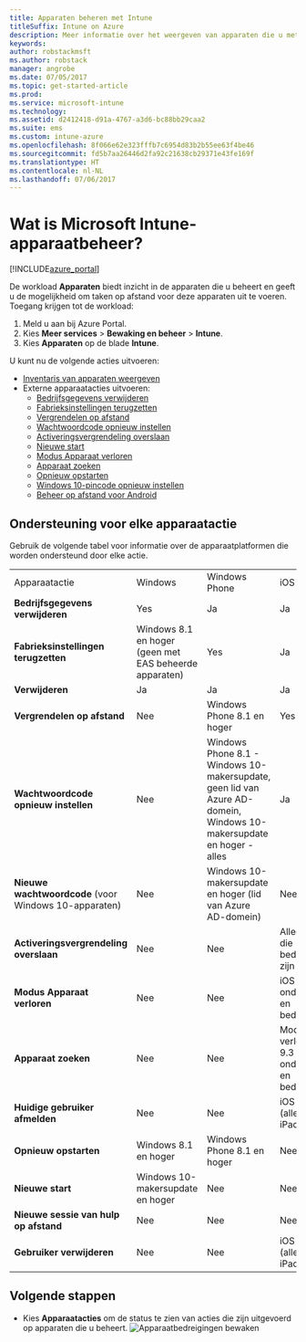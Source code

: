 ```yaml
---
title: Apparaten beheren met Intune
titleSuffix: Intune on Azure
description: Meer informatie over het weergeven van apparaten die u met Intune beheert en de verschillende bewerkingen die u op deze apparaten kunt uitvoeren.
keywords: 
author: robstackmsft
ms.author: robstack
manager: angrobe
ms.date: 07/05/2017
ms.topic: get-started-article
ms.prod: 
ms.service: microsoft-intune
ms.technology: 
ms.assetid: d2412418-d91a-4767-a3d6-bc88bb29caa2
ms.suite: ems
ms.custom: intune-azure
ms.openlocfilehash: 8f066e62e323fffb7c6954d83b2b55ee63f4be46
ms.sourcegitcommit: fd5b7aa26446d2fa92c21638cb29371e43fe169f
ms.translationtype: HT
ms.contentlocale: nl-NL
ms.lasthandoff: 07/06/2017
---
```

# <a name="what-is-microsoft-intune-device-management"></a>Wat is Microsoft Intune-apparaatbeheer?


[!INCLUDE[azure_portal](./includes/azure_portal.md)]

De workload **Apparaten** biedt inzicht in de apparaten die u beheert en geeft u de mogelijkheid om taken op afstand voor deze apparaten uit te voeren. Toegang krijgen tot de workload:

1. Meld u aan bij Azure Portal.
2. Kies **Meer services** > **Bewaking en beheer** > **Intune**.
3. Kies **Apparaten** op de blade **Intune**.

U kunt nu de volgende acties uitvoeren:

- [Inventaris van apparaten weergeven](device-inventory.md)
- Externe apparaatacties uitvoeren:
    - [Bedrijfsgegevens verwijderen](device-company-data-remove.md) 
    - [Fabrieksinstellingen terugzetten](device-factory-reset.md)
    - [Vergrendelen op afstand](device-remote-lock.md)
    - [Wachtwoordcode opnieuw instellen](device-passcode-reset.md)
    - [Activeringsvergrendeling overslaan](device-activation-lock-bypass.md)
    - [Nieuwe start](device-fresh-start.md)
    - [Modus Apparaat verloren](device-lost-mode.md)
    - [Apparaat zoeken](device-locate.md)
    - [Opnieuw opstarten](device-restart.md)
    - [Windows 10-pincode opnieuw instellen](device-windows-pin-reset.md)
    - [Beheer op afstand voor Android](device-profile-android-teamviewer.md)


## <a name="support-for-each-device-action"></a>Ondersteuning voor elke apparaatactie

Gebruik de volgende tabel voor informatie over de apparaatplatformen die worden ondersteund door elke actie.

|||||||
|-|-|-|-|-|-|
|Apparaatactie|Windows|Windows Phone|iOS|macOS|Android|
|**Bedrijfsgegevens verwijderen**|Yes|Ja|Ja|Ja|Ja|
|**Fabrieksinstellingen terugzetten**|Windows 8.1 en hoger (geen met EAS beheerde apparaten)|Yes|Ja|Nee|Android for Work wordt niet ondersteund|
|**Verwijderen**|Ja|Ja|Ja|Ja|Yes|
|**Vergrendelen op afstand**|Nee|Windows Phone 8.1 en hoger|Yes|Nee|Yes|
|**Wachtwoordcode opnieuw instellen**|Nee|Windows Phone 8.1 - Windows 10-makersupdate, geen lid van Azure AD-domein, Windows 10-makersupdate en hoger - alles|Ja|Nee|Ouder dan Android 7, Android for Work niet ondersteund|
|**Nieuwe wachtwoordcode** (voor Windows 10-apparaten)|Nee|Windows 10-makersupdate en hoger (lid van Azure AD-domein)|Nee|Nee|Android for Work wordt niet ondersteund|
|**Activeringsvergrendeling overslaan**|Nee|Nee|Alleen apparaten die bedrijfseigendom zijn|Nee|Nee|
|**Modus Apparaat verloren**|Nee|Nee|iOS 9.3 of hoger, onder supervisie, en bedrijfseigendom|Nee|Nee|
|**Apparaat zoeken**|Nee|Nee|Modus Apparaat verloren van iOS 9.3 of hoger, onder supervisie, en bedrijfseigendom|Nee|Nee|
|**Huidige gebruiker afmelden**|Nee|Nee|iOS 9.3 en hoger (alleen gedeelde iPads)|Nee|Nee|
|**Opnieuw opstarten**|Windows 8.1 en hoger|Windows Phone 8.1 en hoger|Nee|Nee|Nee|
|**Nieuwe start**|Windows 10-makersupdate en hoger|Nee|Nee|Nee|Nee|
|**Nieuwe sessie van hulp op afstand**|Nee|Nee|Nee|Nee|Ja|
|**Gebruiker verwijderen**|Nee|Nee|iOS 9.3 en hoger (alleen gedeelde iPads)|Nee|Nee|

## <a name="next-steps"></a>Volgende stappen

- Kies **Apparaatacties** om de status te zien van acties die zijn uitgevoerd op apparaten die u beheert. 
![Apparaatbedreigingen bewaken](./media/monitor-device-actions.png)
